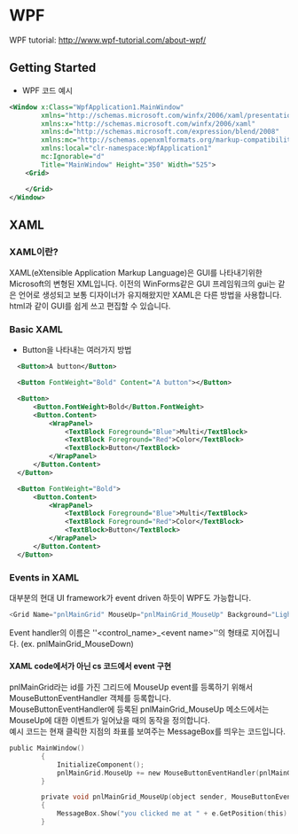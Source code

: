 WPF
===

WPF tutorial: http://www.wpf-tutorial.com/about-wpf/

Getting Started
---------------

-	WPF 코드 예시  

```xml
<Window x:Class="WpfApplication1.MainWindow"
        xmlns="http://schemas.microsoft.com/winfx/2006/xaml/presentation"
        xmlns:x="http://schemas.microsoft.com/winfx/2006/xaml"
        xmlns:d="http://schemas.microsoft.com/expression/blend/2008"
        xmlns:mc="http://schemas.openxmlformats.org/markup-compatibility/2006"
        xmlns:local="clr-namespace:WpfApplication1"
        mc:Ignorable="d"
        Title="MainWindow" Height="350" Width="525">
    <Grid>

    </Grid>
</Window>
```

XAML
----

### XAML이란?

XAML(eXtensible Application Markup Language)은 GUI를 나타내기위한 Microsoft의 변형된 XML입니다. 이전의 WinForms같은 GUI 프레임워크의 gui는 같은 언어로 생성되고 보통 디자이너가 유지해왔지만 XAML은 다른 방법을 사용합니다. html과 같이 GUI를 쉽게 쓰고 편집할 수 있습니다.

### Basic XAML

-	Button을 나타내는 여러가지 방법

```xml
  <Button>A button</Button>
```

```xml
  <Button FontWeight="Bold" Content="A button"></Button>
```

```xml
  <Button>
      <Button.FontWeight>Bold</Button.FontWeight>
      <Button.Content>
          <WrapPanel>
              <TextBlock Foreground="Blue">Multi</TextBlock>
              <TextBlock Foreground="Red">Color</TextBlock>
              <TextBlock>Button</TextBlock>
          </WrapPanel>
      </Button.Content>
  </Button>
```

```xml
  <Button FontWeight="Bold">
      <Button.Content>
          <WrapPanel>
              <TextBlock Foreground="Blue">Multi</TextBlock>
              <TextBlock Foreground="Red">Color</TextBlock>
              <TextBlock>Button</TextBlock>
          </WrapPanel>
      </Button.Content>
  </Button>
```

### Events in XAML

대부분의 현대 UI framework가 event driven 하듯이 WPF도 가능합니다.

```c
<Grid Name="pnlMainGrid" MouseUp="pnlMainGrid_MouseUp" Background="LightBlue"></Grid>
```

Event handler의 이름은 ''<control_name>\_\<event name>''의 형태로 지어집니다. (ex. pnlMainGrid_MouseDown)

#### XAML code에서가 아닌 cs 코드에서 event 구현

pnlMainGrid라는 id를 가진 그리드에 MouseUp event를 등록하기 위해서 MouseButtonEventHandler 객체를 등록합니다.  
MouseButtonEventHandler에 등록된 pnlMainGrid_MouseUp 메소드에서는 MouseUp에 대한 이벤트가 일어났을 때의 동작을 정의합니다.  
예시 코드는 현재 클릭한 지점의 좌표를 보여주는 MessageBox를 띄우는 코드입니다.

```c
public MainWindow()
        {
            InitializeComponent();
            pnlMainGrid.MouseUp += new MouseButtonEventHandler(pnlMainGrid_MouseUp);
        }

        private void pnlMainGrid_MouseUp(object sender, MouseButtonEventArgs e)
        {
            MessageBox.Show("you clicked me at " + e.GetPosition(this).ToString());
        }
```
